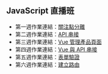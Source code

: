 ## JavaScript 直播班
- 第一週作業連結：[關注點分離](https://physicx594.github.io/hexschool-JS-LIVE/week1_TodoList/index.html)
- 第二週作業連結：[API 串接](https://physicx594.github.io/hexschool-JS-LIVE/week2_API/index.html)
- 第三週作業連結：[Vue 管理產品頁面](https://physicx594.github.io/hexschool-JS-LIVE/week3_ProductPage/index.html)
- 第四週作業連結：[Vue 與 API 串接](https://physicx594.github.io/hexschool-JS-LIVE/week4_login/index.html)
- 第五週作業連結：[表單驗證](https://physicx594.github.io/hexschool-JS-LIVE/week5_formValidation/index.html)
- 第六週作業連結：[建立路由](https://physicx594.github.io/hexschool-JS-LIVE/week6_router/dist/index.html#/)
